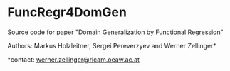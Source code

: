 # FuncRegr4DomGen

Source code for paper "Domain Generalization by Functional Regression"

Authors: Markus Holzleitner, Sergei Pereverzyev and Werner Zellinger*

*contact: werner.zellinger@ricam.oeaw.ac.at
